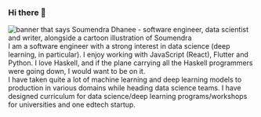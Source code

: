 ### Hi there 👋


<img src="https://raw.githubusercontent.com/soumendra/soumendra/master/gh_banner_soumendra.png" alt="banner that says Soumendra Dhanee - software engineer, data scientist and writer, alongside a cartoon illustration of Soumendra">
I am a software engineer with a strong interest in data science (deep learning, in particular). I enjoy working with JavaScript (React), Flutter and Python. I love Haskell, and if the plane carrying all the Haskell programmers were going down, I would want to be on it.

<br/>
I have taken quite a lot of machine learning and deep learning models to production in various domains while heading data science teams. I have designed curriculum for data science/deep learning programs/workshops for universities and one edtech startup.
